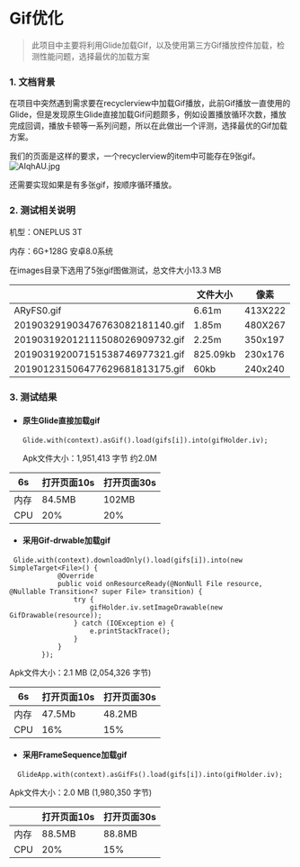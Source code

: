 # Gif优化

> 此项目中主要将利用Glide加载GIf，以及使用第三方Gif播放控件加载，检测性能问题，选择最优的加载方案

### 1. 文档背景

在项目中突然遇到需求要在recyclerview中加载Gif播放，此前Gif播放一直使用的Glide，但是发现原生Glide直接加载Gif问题颇多，例如设置播放循环次数，播放完成回调，播放卡顿等一系列问题，所以在此做出一个评测，选择最优的Gif加载方案。

我们的页面是这样的要求，一个recyclerview的item中可能存在9张gif。
![AIqhAU.jpg](https://s2.ax1x.com/2019/04/09/AIqhAU.md.jpg)

还需要实现如果是有多张gif，按顺序循环播放。

### 2. 测试相关说明

机型：ONEPLUS 3T 

内存：6G+128G     安卓8.0系统

在images目录下选用了5张gif图做测试，总文件大小13.3 MB

|                                 | 文件大小 | 像素    |
| ------------------------------- | -------- | ------- |
| ARyFS0.gif                      | 6.61m    | 413X222 |
| 201903291903476763082181140.gif | 1.85m    | 480X267 |
| 201903192012111508026909732.gif | 2.25m    | 350x197 |
| 201903192007151538746977321.gif | 825.09kb | 230x176 |
| 201901231506477629681813175.gif | 60kb     | 240x240 |

### 3. 测试结果

- #### 原生Glide直接加载gif

  ```
  Glide.with(context).asGif().load(gifs[i]).into(gifHolder.iv);
  ```

  Apk文件大小：1,951,413 字节    约2.0M

| 6s   | 打开页面10s | 打开页面30s |
| ---- | ----------- | ----------- |
| 内存 | 84.5MB      | 102MB       |
| CPU  | 20%         | 20%         |

- #### 采用Gif-drwable加载gif

```
 Glide.with(context).downloadOnly().load(gifs[i]).into(new SimpleTarget<File>() {
            @Override
            public void onResourceReady(@NonNull File resource, @Nullable Transition<? super File> transition) {
                try {
                    gifHolder.iv.setImageDrawable(new GifDrawable(resource));
                } catch (IOException e) {
                    e.printStackTrace();
                }
            }
        });
```

Apk文件大小：2.1 MB (2,054,326 字节)

| 6s   | 打开页面10s | 打开页面30s |
| ---- | ----------- | ----------- |
| 内存 | 47.5Mb      | 48.2MB      |
| CPU  | 16%         | 15%         |

- #### 采用FrameSequence加载gif

```
  GlideApp.with(context).asGifFs().load(gifs[i]).into(gifHolder.iv);
```

Apk文件大小：2.0 MB (1,980,350 字节)

|      | 打开页面10s | 打开页面30s |
| ---- | ----------- | ----------- |
| 内存 | 88.5MB      | 88.8MB      |
| CPU  | 20%         | 15%         |

